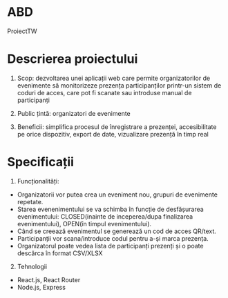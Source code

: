 # ABD
ProiectTW

# Descrierea proiectului
1. Scop: dezvoltarea unei aplicații web care permite organizatorilor de evenimente să monitorizeze prezența participanților printr-un sistem de coduri de acces, care pot fi scanate sau introduse manual de participanți

2. Public țintă: organizatori de evenimente

3. Beneficii: simplifica procesul de înregistrare a prezenței, accesibilitate pe orice dispozitiv, export de date, vizualizare prezență în timp real

# Specificații
1. Funcționalități:
- Organizatorii vor putea crea un eveniment nou, grupuri de evenimente repetate.
- Starea evenenimentului se va schimba în funcție de desfășurarea evenimentului: CLOSED(inainte de inceperea/dupa finalizarea evenimentului), OPEN(în timpul evenimentului).
- Când se creează evenimentul se generează un cod de acces QR/text.
- Participanții vor scana/introduce codul pentru a-și marca prezența.
- Organizatorul poate vedea lista de participanți prezenți și o poate descărca în format CSV/XLSX
2. Tehnologii
- React.js, React Router
- Node.js, Express


